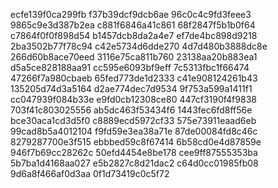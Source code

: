 ecfe139f0ca299fb
f37b39dcf9dcb6ae
96c0c4c9fd3feee3
9865c9e3d387b2ea
c881f6846a41c861
68f2847f5b1b0f64
c7864f0f0f898d54
b1457dcb8da2a4e7
ef7de4bc898d9218
2ba3502b77f78c94
c42e5734d6dde270
4d7d480b3888dc8e
266d60b8ace70eed
3116e75ca811b760
23138aa20b883ea1
d5a5ce828188aa91
cc595e6093bf9eff
7c5313fbc1f66474
47266f7a980cbaeb
65fed773de1d2333
c41e908124261b43
135205d74d3a5164
d2ae774dec7d9534
9f753a599a1411f1
cc047939f084b33e
e9fd0cb12308ce80
447cf3190f4f9838
703f41c803025556
ab5dc463f53434f6
1443fec6fd8ff56e
bce30aca1cd3d5f0
c8889ecd5972cf33
575e73911eaad6eb
99cad8b5a4012104
f9fd59e3ea38a71e
87de00084fd8c46c
8279287700e3f515
ebbbed59c8f67414
6b58cd0e4d87859e
946f7b69cc28262c
50efd4454e8be178
cee9ff87555353ba
5b7ba1d4168aa027
e5b2827c8d21dac2
c64d0cc01985fb08
9d6a8f466af0d3aa
0f1d73419c0c5f72
